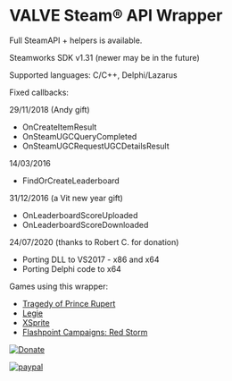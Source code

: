 VALVE Steam® API Wrapper
==========================

Full SteamAPI + helpers is available.

Steamworks SDK v1.31 (newer may be in the future)

Supported languages: C/C++, Delphi/Lazarus


Fixed callbacks:

29/11/2018 (Andy gift)
* OnCreateItemResult
* OnSteamUGCQueryCompleted
* OnSteamUGCRequestUGCDetailsResult

14/03/2016
* FindOrCreateLeaderboard

31/12/2016 (a Vit new year gift)
* OnLeaderboardScoreUploaded 
* OnLeaderboardScoreDownloaded

24/07/2020 (thanks to Robert C. for donation)
* Porting DLL to VS2017 - x86 and x64
* Porting Delphi code to x64


Games using this wrapper:
* [Tragedy of Prince Rupert](http://store.steampowered.com/app/611850/Tragedy_of_Prince_Rupert/)
* [Legie](http://store.steampowered.com/app/426050/Legie)
* [XSprite](https://store.steampowered.com/app/983780/XSprite/)
* [Flashpoint Campaigns: Red Storm](https://store.steampowered.com/app/330720/Flashpoint_Campaigns_Red_Storm_Players_Edition/)



[![Donate](https://img.shields.io/badge/Donate-PayPal-green.svg)](https://www.paypal.com/cgi-bin/webscr?cmd=_s-xclick&hosted_button_id=PWAQNC33NK38S)

[![paypal](https://www.paypalobjects.com/en_US/i/btn/btn_donateCC_LG.gif)](https://www.paypal.com/cgi-bin/webscr?cmd=_s-xclick&hosted_button_id=PWAQNC33NK38S)
